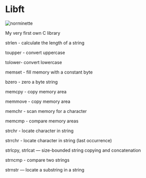 # Libft

![norminette](https://github.com/jos-felipe/libft/actions/workflows/main.yml>/badge.svg)

My very first own C library

strlen - calculate the length of a string

toupper - convert uppercase

tolower- convert lowercase

memset - fill memory with a constant byte

bzero - zero a byte string

memcpy - copy memory area

memmove - copy memory area

memchr - scan memory for a character

memcmp - compare memory areas

strchr - locate character in string

strrchr - locate character in string (last occurrence)

strlcpy, strlcat — size-bounded string copying and concatenation

strncmp - compare two strings

strnstr — locate a substring in a string
